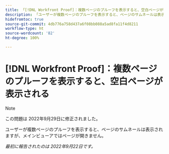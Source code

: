 ```yaml
---
title: 「[!DNL Workfront Proof]：複数ページのプルーフを表示すると、空白ページが表示される」
description: 「ユーザーが複数ページのプルーフを表示すると、ページのサムネールは表示されますが、メインビューアではページが開きません。」
hidefromtoc: true
source-git-commit: 4db776a758d437a6f08bb088a5ad8fa11f4d8211
workflow-type: ht
source-wordcount: '82'
ht-degree: 100%

---
```



# [!DNL Workfront Proof]：複数ページのプルーフを表示すると、空白ページが表示される

>[!NOTE]
>
>この問題は 2022年9月29日に修正されました。

ユーザーが複数ページのプルーフを表示すると、ページのサムネールは表示されますが、メインビューアではページが開きません。

_最初に報告されたのは 2022年9月22日です。_

